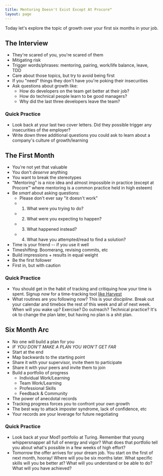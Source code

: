 ```yaml
---
title: Mentoring Doesn't Exist Except At Procore™
layout: page
---
```


Today let's explore the topic of growth over your first six months in your job.

## The Interview

* They're scared of you, you're scared of them
* Mitigating risk
* Trigger words/phrases: mentoring, pairing, work/life balance, leave, TDD
* Care about those topics, but try to avoid being first
* If you "need" things they don't have you're poking their insecurities
* Ask questions about growth like:
  * How do developers on the team get better at their job?
  * How do technical people learn to be good managers?
  * Why did the last three developers leave the team?

### Quick Practice

* Look back at your last two cover letters. Did they possible trigger any insecurities of the employer?
* Write down three additional questions you could ask to learn about a company's culture of growth/learning

## The First Month

* You're not yet that valuable
* You don't *deserve* anything
* You want to break the stereotypes
* "Mentoring" is a nice idea and almost impossible in practice (except at Procore™ where mentoring is a common practice held in high esteem)
* Be *smart* about asking questions:
  * Please don't ever say "it doesn't work"
  * 1) What were you trying to do?
  * 2) What were you expecting to happen?
  * 3) What happened instead?
  * 4) What have you attempted/read to find a solution?
* Time is your friend -- if you use it well
* Timeshifting: Boomerang, revising commits, etc
* Build impressions + results in equal weight
* Be the first follower
* First in, but with caution

### Quick Practice

* You should get in the habit of tracking and critiquing how your time is spent. Signup *now* for a time-tracking tool [like Harvest](https://www.getharvest.com/)
* What routines are you following *now*? This is your *discipline*. Break out your calendar and timebox the rest of this week and all of next week. When will you wake up? Exercise? Do outreach? Technical practice? It's ok to change the plan later, but having no plan is a shit plan.

## Six Month Arc

* No one will build a plan for you
* *IF YOU DON'T MAKE A PLAN YOU WON'T GET FAR*
* Start at the end
* Map backwards to the starting point
* Share it with your supervisor, invite them to participate
* Share it with your peers and invite them to join
* Build a portfolio of progress
  * Individual Work/Learning
  * Team Work/Learning
  * Professional Skills
  * Feedback & Community
* The power of anecdotal records
* Tracking progress forces *you* to confront your own growth
* The best way to attack imposter syndrome, lack of confidence, etc
* Your records are your leverage for future negotiating

### Quick Practice

* Look back at your Mod1 portfolio at Turing. Remember that young whippersnapper all full of energy and vigor? What does that portfolio tell you about what's possible in a few weeks of high effort?
* Tomorrow the offer arrives for your dream job. You start on the first of next month, hooray! Where will you be six months later. What specific skills will you be better at? What will you understand or be able to do? What will you have achieved?
